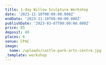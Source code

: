 ```yaml
---
title: 1-day Willow Sculpture Workshop
date: '2023-11-10T00:00:00.000Z'
endDate: '2023-11-10T00:00:00.000Z'
publishDate: '2023-03-07T00:00:00.000Z'
price: 85
deposit: 40
places: 6
venue: CPAC
image:
  name: /uploads/castle-park-arts-centre.jpg
_template: workshop
---
```


